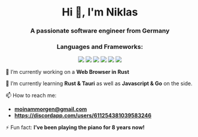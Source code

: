 <h1 align="center">Hi 👋, I'm Niklas</h1>
<h3 align="center">A passionate software engineer from Germany</h3>

<h3 align="center">Languages and Frameworks:</h3>
  <p align="center">
    <img src="https://img.shields.io/badge/rust-%23000000.svg?style=for-the-badge&logo=rust&logoColor=white" />
    <img src="https://img.shields.io/badge/tauri-%2324C8DB.svg?style=for-the-badge&logo=tauri&logoColor=%23FFFFFF" />
    <img src="https://img.shields.io/badge/javascript-%23323330.svg?style=for-the-badge&logo=javascript&logoColor=%23F7DF1E" />
    <img src="https://img.shields.io/badge/go-%2300ADD8.svg?style=for-the-badge&logo=go&logoColor=white" />
    <img src="https://img.shields.io/badge/html5-%23E34F26.svg?style=for-the-badge&logo=html5&logoColor=white" />
    <img src="https://img.shields.io/badge/css3-%231572B6.svg?style=for-the-badge&logo=css3&logoColor=white" />
  </p>


🔭 I’m currently working on a **Web Browser in Rust**


🌱 I’m currently learning **Rust & Tauri** as well as **Javascript & Go** on the side.


📫 How to reach me:
- **moinammorgen@gmail.com**
-  **https://discordapp.com/users/611254381039583246**


⚡️ Fun fact: **I’ve been playing the piano for 8 years now!**

